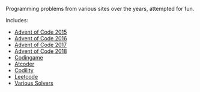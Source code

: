 Programming problems from various sites over the years, attempted for fun.

Includes:
- [Advent of Code 2015](https://github.com/jusw85/problems-java/tree/master/src/main/java/jw/problems/aoc2015)
- [Advent of Code 2016](https://github.com/jusw85/problems-java/tree/master/src/main/java/jw/problems/aoc2016)
- [Advent of Code 2017](https://github.com/jusw85/problems-java/tree/master/src/main/java/jw/problems/aoc2017)
- [Advent of Code 2018](https://github.com/jusw85/problems-java/tree/master/src/main/java/jw/problems/aoc2018)
- [Codingame](https://github.com/jusw85/problems-java/tree/master/src/main/java/jw/problems/codingame)
- [Atcoder](https://github.com/jusw85/problems-java/tree/master/src/main/java/jw/problems/atcoder)
- [Codility](https://github.com/jusw85/problems-java/tree/master/src/main/java/jw/problems/codility)
- [Leetcode](https://github.com/jusw85/problems-java/tree/master/src/main/java/jw/problems/leetcode)
- [Various Solvers](https://github.com/jusw85/problems-java/tree/master/src/main/java/jw/problems)
